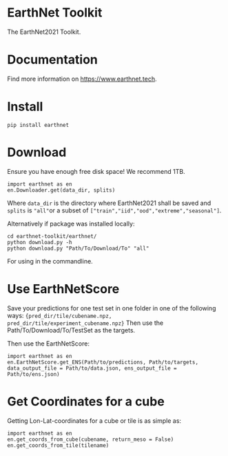 # EarthNet Toolkit

The EarthNet2021 Toolkit.

# Documentation
Find more information on https://www.earthnet.tech.

# Install
```
pip install earthnet
```

# Download
Ensure you have enough free disk space! We recommend 1TB.
```
import earthnet as en
en.Downloader.get(data_dir, splits)
```
Where  `data_dir` is the directory where EarthNet2021 shall be saved and `splits` is `"all"`or a subset of `["train","iid","ood","extreme","seasonal"]`.


Alternatively if package was installed locally:
```
cd earthnet-toolkit/earthnet/
python download.py -h
python download.py "Path/To/Download/To" "all"
```
For using in the commandline.

# Use EarthNetScore
Save your predictions for one test set in one folder in one of the following ways:
`{pred_dir/tile/cubename.npz, pred_dir/tile/experiment_cubename.npz}`
Then use the Path/To/Download/To/TestSet as the targets.

Then use the EarthNetScore:
```
import earthnet as en
en.EarthNetScore.get_ENS(Path/to/predictions, Path/to/targets, data_output_file = Path/to/data.json, ens_output_file = Path/to/ens.json)
```

# Get Coordinates for a cube
Getting Lon-Lat-coordinates for a cube or tile is as simple as:
```
import earthnet as en
en.get_coords_from_cube(cubename, return_meso = False)
en.get_coords_from_tile(tilename)
```